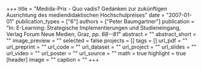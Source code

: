 +++
title = "Medida-Prix - Quo vadis? Gedanken zur zukünftigen Ausrichtung des mediendidaktischen Hochschulpreises"
date = "2007-01-01"
publication_types = ["6"]
authors = ["Peter Baumgartner"]
publication = "In: E-Learning: Strategische Implementierungen und Studieneingang, Verlag Forum Neue Medien, Graz, _pp. 68--81_"
abstract = ""
abstract_short = ""
image_preview = ""
selected = false
projects = []
tags = []
url_pdf = ""
url_preprint = ""
url_code = ""
url_dataset = ""
url_project = ""
url_slides = ""
url_video = ""
url_poster = ""
url_source = ""
math = true
highlight = true
[header]
image = ""
caption = ""
+++
